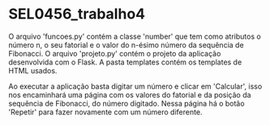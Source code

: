# SEL0456_trabalho4

O arquivo 'funcoes.py' contém a classe 'number' que tem como atributos o número n, o seu fatorial e o valor do n-ésimo número da sequência de Fibonacci.
O arquivo 'projeto.py' contém o projeto da aplicação desenvolvida com o Flask.
A pasta templates contém os templates de HTML usados.

Ao executar a aplicação basta digitar um número e clicar em 'Calcular', isso nos encaminhará uma página com os valores do fatorial e da posição da sequência de Fibonacci, do número digitado.
Nessa página há o botão 'Repetir' para fazer novamente com um número diferente.
